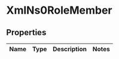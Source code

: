 
# XmlNs0RoleMember

## Properties
Name | Type | Description | Notes
------------ | ------------- | ------------- | -------------



